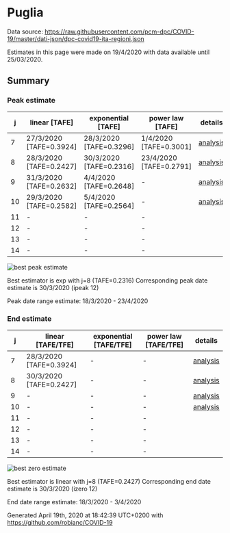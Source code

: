 # Puglia


Data source: https://raw.githubusercontent.com/pcm-dpc/COVID-19/master/dati-json/dpc-covid19-ita-regioni.json

Estimates in this page were made on 19/4/2020 with data available until 25/03/2020.


## Summary 

### Peak estimate 
|j|linear [TAFE]|exponential [TAFE]|power law [TAFE]|details|
|---|----|-----------|---------|-------|
|7|27/3/2020 [TAFE=0.3924]|28/3/2020 [TAFE=0.3296]|1/4/2020 [TAFE=0.3001]|[analysis](COVID-19_puglia_j7_2020-03-25.md)|
|8|28/3/2020 [TAFE=0.2427]|30/3/2020 [TAFE=0.2316]|23/4/2020 [TAFE=0.2791]|[analysis](COVID-19_puglia_j8_2020-03-25.md)|
|9|31/3/2020 [TAFE=0.2632]|4/4/2020 [TAFE=0.2648]|-|[analysis](COVID-19_puglia_j9_2020-03-25.md)|
|10|29/3/2020 [TAFE=0.2582]|5/4/2020 [TAFE=0.2564]|-|[analysis](COVID-19_puglia_j10_2020-03-25.md)|
|11|-|-|-||
|12|-|-|-||
|13|-|-|-||
|14|-|-|-||

![best peak estimate](COVID-19_puglia_j8_2020-03-25.png)

Best estimator is exp with j=8 (TAFE=0.2316)
Corresponding peak date estimate is 30/3/2020 (ipeak 12)


Peak date range estimate: 18/3/2020 - 23/4/2020

### End estimate 
|j|linear [TAFE/TFE]|exponential [TAFE/TFE]|power law [TAFE/TFE]|details|
|---|----|-----------|---------|-------|
|7|28/3/2020 [TAFE=0.3924]|-|-|[analysis](COVID-19_puglia_j7_2020-03-25.md)|
|8|30/3/2020 [TAFE=0.2427]|-|-|[analysis](COVID-19_puglia_j8_2020-03-25.md)|
|9|-|-|-|[analysis](COVID-19_puglia_j9_2020-03-25.md)|
|10|-|-|-|[analysis](COVID-19_puglia_j10_2020-03-25.md)|
|11|-|-|-||
|12|-|-|-||
|13|-|-|-||
|14|-|-|-||

![best zero estimate](COVID-19_puglia_j8_2020-03-25.png)

Best estimator is linear with j=8 (TAFE=0.2427)
Corresponding end date estimate is 30/3/2020 (izero 12)


End date range estimate: 18/3/2020 - 3/4/2020

Generated April 19th, 2020 at 18:42:39 UTC+0200 with https://github.com/robianc/COVID-19

